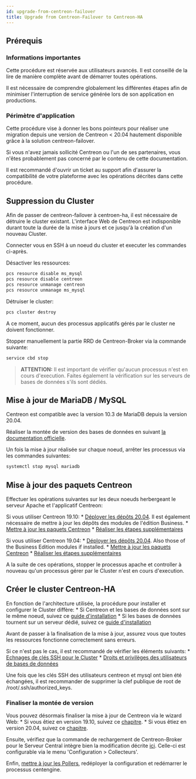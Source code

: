 ```yaml
---
id: upgrade-from-centreon-failover
title: Upgrade from Centreon-Failover to Centreon-HA
---
```


## Prérequis

### Informations importantes

Cette procédure est réservée aux utilisateurs avancés. Il est conseillé de la lire 
de manière complète avant de démarrer toutes opérations. 

Il est nécessaire de comprendre globalement les différentes étapes afin de minimiser
l'interruption de service générée lors de son application en productions. 

### Périmètre d'application 

Cette procédure vise à donner les bons pointeurs pour réaliser une migration depuis une 
version de Centreon < 20.04 hautement disponible grâce à la solution centreon-failover.

Si vous n'avez jamais sollicité Centreon ou l'un de ses partenaires, vous n'êtes probablement
pas concerné par le contenu de cette documentation. 

Il est recommandé d'ouvrir un ticket au support afin d'assurer la compatibilité de votre plateforme
avec les opérations décrites dans cette procédure. 

## Suppression du Cluster

Afin de passer de centreon-failover à centroen-ha, il est nécessaire de détruire le cluster
existant. L'interface Web de Centreon est indisponible durant toute la durée de la mise à jours 
et ce jusqu'à la création d'un nouveau Cluster. 

Connecter vous en SSH à un noeud du cluster et executer les commandes ci-après. 

Désactiver les ressources: 

```bash
pcs resource disable ms_mysql
pcs resource disable centreon
pcs resource unmanage centreon
pcs resource unmanage ms_mysql
```

Détruiser le cluster: 

```bash
pcs cluster destroy
```

A ce moment, aucun des processus applicatifs gérés par le cluster ne doivent fonctionner. 

Stopper manuellement la partie RRD de Centreon-Broker via la commande suivante: 

```bash
service cbd stop
```

> **ATTENTION:** Il est important de vérifier qu'aucun processus n'est en cours d'execution. Faites également
la vérification sur les serveurs de bases de données s'ils sont dédiés.  

## Mise à jour de MariaDB / MySQL

Centreon est compatible avec la version 10.3 de MariaDB depuis la version 20.04. 

Réaliser la montée de version des bases de données en suivant [la documentation officielle](../../upgrade/upgrade-from-19-10.html#montée-de-version-du-serveur-mariadb). 

Un fois la mise à jour réalisée sur chaque noeud, arrêter les processus via les commandes suivantes: 

```bash
systemctl stop mysql mariadb
```

## Mise à jour des paquets Centreon

Effectuer les opérations suivantes sur les deux noeuds herbergeant le serveur Apache et l'applicatif Centreon:

Si vous utiliser Centreon 19.10:
    * [Déployer les dépôts 20.04](../../upgrade/upgrade-from-19-10.html#mise-à-jour-des-dépôts). Il est également nécessaire de mettre à jour les dépôts des modules de l'édition Business.
    * [Mettre à jour les paquets Centreon](../../upgrade/upgrade-from-19-10.html#montée-de-version-de-la-solution-centreon)
    * [Réaliser les étapes supplémentaires](../../upgrade/upgrade-from-19-10.html#actions-complémentaires)

Si vous utiliser Centreon 19.04:
    * [Déployer les dépôts 20.04](../../upgrade/upgrade-from-19-04.html#mise-à-jour-des-dépôts). Also those of the Business Edition modules if installed.
    * [Mettre à jour les paquets Centreon](../../upgrade/upgrade-from-19-04.html#montée-de-version-de-la-solution-centreon)
    * [Réaliser les étapes supplémentaires](../../upgrade/upgrade-from-19-04.html#actions-complémentaires)

A la suite de ces opérations, stopper le processus apache et controller à nouveau qu'un processus gérer par le Cluster
n'est en cours d'execution. 

## Créer le cluster Centreon-HA

En fonction de l'architecture utilisée, la procédure pour installer et configurer le Cluster diffère: 
    * Si Centreon et les bases de données sont sur le même noeud, suivez ce [guide d'installation](installation-2-nodes.html#mise-en-place-du-cluster-centreon)
    * Si les bases de données tournent sur un serveur dédié, suivez ce [guide d'installation](installation-4-nodes.html#mise-en-place-du-cluster-centreon)

Avant de passer à la finalisation de la mise à jour, assurez vous que toutes les ressources fonctionne correctement sans erreurs. 

Si ce n'est pas le cas, il est recommandé de vérifier les éléments suivants:
    * [Echnages de clés SSH pour le Cluster](installation-2-nodes.html#échanges-de-clefs-ssh)
    * [Droits et privilèges des utilisateurs de bases de données](installation-2-nodes.html#création-du-compte-centreon)

Une fois que les clés SSH des utilisateurs centreon et mysql ont bien été échangées, il est recommander 
de supprimer la clef publique de root de /root/.ssh/authorized_keys.

### Finaliser la montée de version

Vous pouvez désormais finaliser la mise à jour de Centreon via le wizard Web: 
    * Si vous êtiez en version 19.10, suivez ce [chapitre](../../upgrade/upgrade-from-19-10.html#finalisation-de-la-mise-à-jour).
    * Si vous êtiez en version 20.04, suivez ce [chapitre](../../upgrade/upgrade-from-19-04.html#finalisation-de-la-mise-à-jour).

Ensuite, vérifiez que la commande de rechargement de Centreon-Broker pour le Serveur Central intègre bien la modification
décrite [ici](installation-2-nodes.html#modification-de-la-commande-de-rechargement-de-cbd). Celle-ci est configurable via le menu
'Configuration > Collecteurs'. 

Enfin, [mettre à jour les Pollers](../../upgrade/upgrade-from-19-04.html#montée-de-version-des-pollers), redéployer la configuration et redémarrer le processus centengine. 
